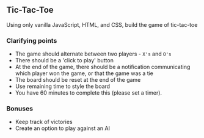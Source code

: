 ## Tic-Tac-Toe

Using only vanilla JavaScript, HTML, and CSS, build the game of tic-tac-toe

### Clarifying points

* The game should alternate between two players - ```X's``` and ```O's```
* There should be a 'click to play' button
* At the end of the game, there should be a notification communicating which player won the game, or that the game was a tie
* The board should be reset at the end of the game
* Use remaining time to style the board
* You have 60 minutes to complete this (please set a timer).

### Bonuses
* Keep track of victories
* Create an option to play against an AI
